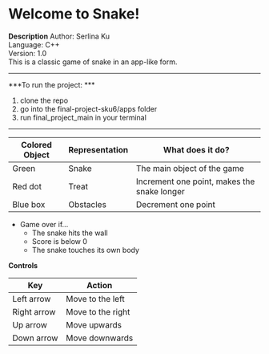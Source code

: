 <h1>Welcome to Snake!</h1>

**Description**
Author: Serlina Ku <br>
Language: C++ <br>
Version: 1.0 <br>
This is a classic game of snake in an app-like form.
***
***To run the project: ***
1. clone the repo
2. go into the final-project-sku6/apps folder
3. run final_project_main in your terminal

***

| Colored Object | Representation | What does it do? | 
| ------------- | ------------- | ------------- |
| Green  | Snake  | The main object of the game |
| Red dot  | Treat  | Increment one point, makes the snake longer |
| Blue box  | Obstacles  | Decrement one point |

* Game over if...
  * The snake hits the wall
  * Score is below 0
  * The snake touches its own body
  
  
**Controls**


| Key  | Action |
| ------------- | ------------- |
| Left arrow  | Move to the left  |
| Right arrow  | Move to the right  |
| Up arrow  | Move upwards  |
| Down arrow  | Move downwards  |
